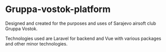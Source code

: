 # Gruppa-vostok-platform

Designed and created for the purposes and uses of Sarajevo airsoft club Gruppa Vostok.

Technologies used are Laravel for backend and Vue with various packages and other minor technologies.
